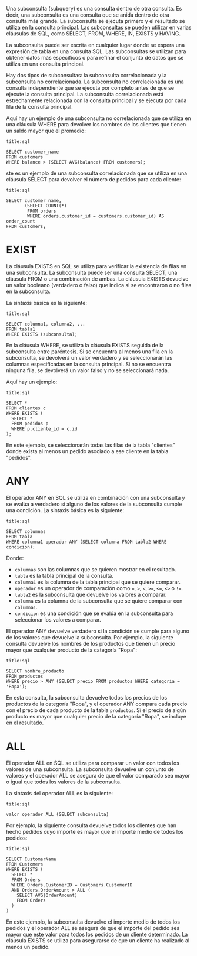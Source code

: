 Una subconsulta (subquery) es una consulta dentro de otra consulta. Es decir, una subconsulta es una consulta que se anida dentro de otra consulta más grande. La subconsulta se ejecuta primero y el resultado se utiliza en la consulta principal. Las subconsultas se pueden utilizar en varias cláusulas de SQL, como SELECT, FROM, WHERE, IN, EXISTS y HAVING.

La subconsulta puede ser escrita en cualquier lugar donde se espera una expresión de tabla en una consulta SQL. Las subconsultas se utilizan para obtener datos más específicos o para refinar el conjunto de datos que se utiliza en una consulta principal.

Hay dos tipos de subconsultas: la subconsulta correlacionada y la subconsulta no correlacionada. La subconsulta no correlacionada es una consulta independiente que se ejecuta por completo antes de que se ejecute la consulta principal. La subconsulta correlacionada está estrechamente relacionada con la consulta principal y se ejecuta por cada fila de la consulta principal.

Aquí hay un ejemplo de una subconsulta no correlacionada que se utiliza en una cláusula WHERE para devolver los nombres de los clientes que tienen un saldo mayor que el promedio:

```ad-example
title:sql
```
```
SELECT customer_name
FROM customers
WHERE balance > (SELECT AVG(balance) FROM customers);
```

ste es un ejemplo de una subconsulta correlacionada que se utiliza en una cláusula SELECT para devolver el número de pedidos para cada cliente:

```ad-example
title:sql
```
```
SELECT customer_name, 
       (SELECT COUNT(*) 
        FROM orders 
        WHERE orders.customer_id = customers.customer_id) AS order_count
FROM customers;
```

# EXIST

La cláusula EXISTS en SQL se utiliza para verificar la existencia de filas en una subconsulta. La subconsulta puede ser una consulta SELECT, una cláusula FROM o una combinación de ambas. La cláusula EXISTS devuelve un valor booleano (verdadero o falso) que indica si se encontraron o no filas en la subconsulta.

La sintaxis básica es la siguiente:

```ad-info
title:sql

```
```
SELECT columna1, columna2, ...
FROM tabla1
WHERE EXISTS (subconsulta);
```

En la cláusula WHERE, se utiliza la cláusula EXISTS seguida de la subconsulta entre paréntesis. Si se encuentra al menos una fila en la subconsulta, se devolverá un valor verdadero y se seleccionarán las columnas especificadas en la consulta principal. Si no se encuentra ninguna fila, se devolverá un valor falso y no se seleccionará nada.

Aquí hay un ejemplo:

```ad-example
title:sql
```
```
SELECT *
FROM clientes c
WHERE EXISTS (
  SELECT *
  FROM pedidos p
  WHERE p.cliente_id = c.id
);
```

En este ejemplo, se seleccionarán todas las filas de la tabla "clientes" donde exista al menos un pedido asociado a ese cliente en la tabla "pedidos".

# ANY

El operador ANY en SQL se utiliza en combinación con una subconsulta y se evalúa a verdadero si alguno de los valores de la subconsulta cumple una condición. La sintaxis básica es la siguiente:

```ad-info
title:sql
```
```
SELECT columnas
FROM tabla
WHERE columna1 operador ANY (SELECT columna FROM tabla2 WHERE condicion);
```

Donde:

-   `columnas` son las columnas que se quieren mostrar en el resultado.
-   `tabla` es la tabla principal de la consulta.
-   `columna1` es la columna de la tabla principal que se quiere comparar.
-   `operador` es un operador de comparación como `=`, `>`, `<`, `>=`, `<=`, `<>` o `!=`.
-   `tabla2` es la subconsulta que devuelve los valores a comparar.
-   `columna` es la columna de la subconsulta que se quiere comparar con `columna1`.
-   `condicion` es una condición que se evalúa en la subconsulta para seleccionar los valores a comparar.

El operador ANY devuelve verdadero si la condición se cumple para alguno de los valores que devuelve la subconsulta. Por ejemplo, la siguiente consulta devuelve los nombres de los productos que tienen un precio mayor que cualquier producto de la categoría "Ropa":

```ad-example
title:sql
```
```
SELECT nombre_producto
FROM productos
WHERE precio > ANY (SELECT precio FROM productos WHERE categoria = 'Ropa');
```

En esta consulta, la subconsulta devuelve todos los precios de los productos de la categoría "Ropa", y el operador ANY compara cada precio con el precio de cada producto de la tabla `productos`. Si el precio de algún producto es mayor que cualquier precio de la categoría "Ropa", se incluye en el resultado.

# ALL

El operador ALL en SQL se utiliza para comparar un valor con todos los valores de una subconsulta. La subconsulta devuelve un conjunto de valores y el operador ALL se asegura de que el valor comparado sea mayor o igual que todos los valores de la subconsulta.

La sintaxis del operador ALL es la siguiente:

```ad-info
title:sql
```
```
valor operador ALL (SELECT subconsulta)
```

Por ejemplo, la siguiente consulta devuelve todos los clientes que han hecho pedidos cuyo importe es mayor que el importe medio de todos los pedidos:

```ad-example
title:sql
```
```
SELECT CustomerName
FROM Customers
WHERE EXISTS (
  SELECT *
  FROM Orders
  WHERE Orders.CustomerID = Customers.CustomerID
  AND Orders.OrderAmount > ALL (
    SELECT AVG(OrderAmount)
    FROM Orders
  )
)
```

En este ejemplo, la subconsulta devuelve el importe medio de todos los pedidos y el operador ALL se asegura de que el importe del pedido sea mayor que este valor para todos los pedidos de un cliente determinado. La cláusula EXISTS se utiliza para asegurarse de que un cliente ha realizado al menos un pedido.
